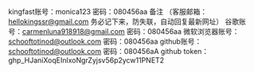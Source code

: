 kingfast账号：monica123   密码：080456aa
备注 （客服邮箱：hellokingssr@gmail.com     务必记下来，防失联，自动回复最新网址）
谷歌账号：carmenluna918918@gmail.com   密码：080456aa
微软浏览器账号：schooftotinod@outlook.com    密码：080456aa
github账号：schooftotinod@outlook.com    密码：080456aA
github token：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
